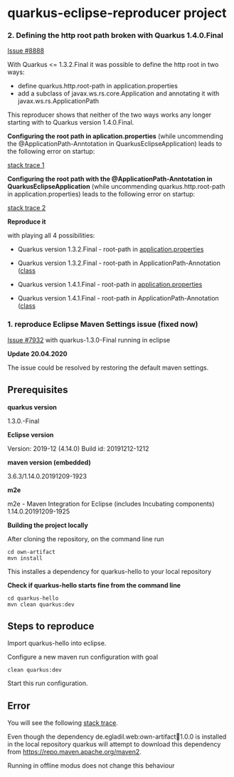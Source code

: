 # quarkus-eclipse-reproducer project

### 2. Defining the http root path broken with Quarkus 1.4.0.Final

[Issue #8888](https://github.com/quarkusio/quarkus/issues/8888)

With Quarkus <= 1.3.2.Final it was possible to define the http root in two ways:

* define quarkus.http.root-path in application.properties
* add a subclass of javax.ws.rs.core.Application and annotating it with javax.ws.rs.ApplicationPath

This reproducer shows that neither of the two ways works any longer starting with to Quarkus version 1.4.0.Final.

__Configuring the root path in aplication.properties__ (while uncommending the @ApplicationPath-Anntotation  in QuarkusEclipseApplication) leads to the following error on startup:

[stack trace 1](./config-root-in-application-properties.txt)


__Configuring the root path with the @ApplicationPath-Anntotation in QuarkusEclipseApplication__ (while uncommending quarkus.http.root-path in application.properties) leads to the following error on startup:

[stack trace 2](./config-root-in-application-class.txt)

__Reproduce it__

with playing all 4 possibilities:

* Quarkus version 1.3.2.Final - root-path in [application.properties](https://github.com/heike2718/quarkus-eclipse-reproducer/blob/master/quarkus-hello/src/main/resources/application.properties)
* Quarkus version 1.3.2.Final - root-path in ApplicationPath-Annotation ([class](https://github.com/heike2718/quarkus-eclipse-reproducer/blob/master/quarkus-hello/src/main/java/de/egladil/web/QuarkusEclipseApplication.java)

* Quarkus version 1.4.1.Final - root-path in [application.properties](https://github.com/heike2718/quarkus-eclipse-reproducer/blob/master/quarkus-hello/src/main/resources/application.properties)
* Quarkus version 1.4.1.Final - root-path in ApplicationPath-Annotation ([class](https://github.com/heike2718/quarkus-eclipse-reproducer/blob/master/quarkus-hello/src/main/java/de/egladil/web/QuarkusEclipseApplication.java)


### 1. reproduce Eclipse Maven Settings issue (fixed now)

[Issue #7932](https://github.com/quarkusio/quarkus/issues/7932) with quarkus-1.3.0-Final running in eclipse

__Update 20.04.2020__

The issue could be resolved by restoring the default maven settings.

## Prerequisites

__quarkus version__

1.3.0.-Final

__Eclipse version__

Version: 2019-12 (4.14.0)
Build id: 20191212-1212

__maven version (embedded)__

3.6.3/1.14.0.20191209-1923

__m2e__

m2e - Maven Integration for Eclipse (includes Incubating components) 1.14.0.20191209-1925


__Building the project locally__

After cloning the repository, on the command line run

	cd own-artifact
	mvn install


This installes a dependency for quarkus-hello to your local repository

__Check if quarkus-hello starts fine from the command line__

	cd quarkus-hello
	mvn clean quarkus:dev

## Steps to reproduce

Import quarkus-hello into eclipse.

Configure a new maven run configuration with goal

	clean quarkus:dev

Start this run configuration.

## Error

You will see the following [stack trace](./m2e-stacktrace.txt).

Even though the dependency de.egladil.web:own-artifact:jar:1.0.0 is installed in the local repository quarkus will attempt to download this dependency from https://repo.maven.apache.org/maven2.

Running in offline modus does not change this behaviour


